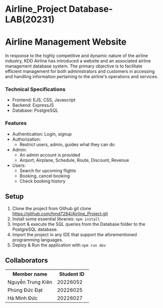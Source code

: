 # Airline_Project Database-LAB(20231)

# Airline Management Website

In response to the highly competitive and dynamic nature of the airline
industry, KDD Airline has introduced a website and an associated airline
management database system. The primary objective is to facilitate efficient
management for both administrators and customers in accessing and handling
information pertaining to the airline's operations and services.

### Technical Specifications

- Frontend: EJS, CSS, Javascript
- Backend: ExpressJS
- Database: PostgreSQL

### Features

- Authentication: Login, signup
- Authorization:
  - Restrict users, admin, guides what they can do
- Admin:
  - An admin account is provided
  - Airport, Airplane, Schedule, Route, Discount, Revenue
- Users:
  - Search for upcoming flights
  - Booking, cancel booking
  - Check booking history

## Setup

1. Clone the project from Github git clone
   https://github.com/hmd7284/Airline_Project.git
2. Install some essential libraries: `npm install`
3. Import & execute the SQL queries from the Database folder to the PostgreSQL
   database.
4. Import the project in any IDE that support the aforementioned programming
   languages.
5. Deploy & Run the application with `npm run dev`

## Collaborators

<table>
    <tbody>
        <tr>
            <th align="center">Member name</th>
            <th align="center">Student ID</th>
        </tr>
        <tr>
            <td>Nguyễn Trung Kiên</td>
            <td align="center"> 20226052&nbsp;&nbsp;&nbsp;</td>
        </tr>
        <tr>
            <td>Phùng Đức Đạt</td>
            <td align="center"> 20226025&nbsp;&nbsp;&nbsp;</td>
        </tr>
        <tr>
            <td>Hà Minh Đức</td>
            <td align="center"> 20226027&nbsp;&nbsp;&nbsp;</td>
        </tr>
    </tbody>
</table>
